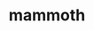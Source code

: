 ---
layout: animals&nature
title: mammoth
emoji: mammoth
permalink: 🦣.html
image: assets/img/3moji/mammoth.png
---